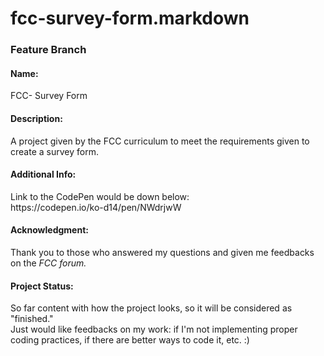 # fcc-survey-form.markdown

<h3> Feature Branch </h3>

<h4> Name:</h4> 
 FCC- Survey Form 
 
 
<h4>Description: </h4> 
 A project given by the FCC curriculum to meet the requirements given to create a survey form. 
 
 
<h4>Additional Info:</h4> 
 Link to the CodePen would be down below: <br>
 https://codepen.io/ko-d14/pen/NWdrjwW
 
 
<h4> Acknowledgment: </h4> 
  Thank you to those who answered my questions and given me feedbacks on the <i>FCC forum. </i>
  
  
<h4> Project Status: </h4>
  So far content with how the project looks, so it will be considered as "finished." <br>
  Just would like feedbacks on my work: if I'm not implementing proper coding practices, if there are better ways to code it, etc. :)
